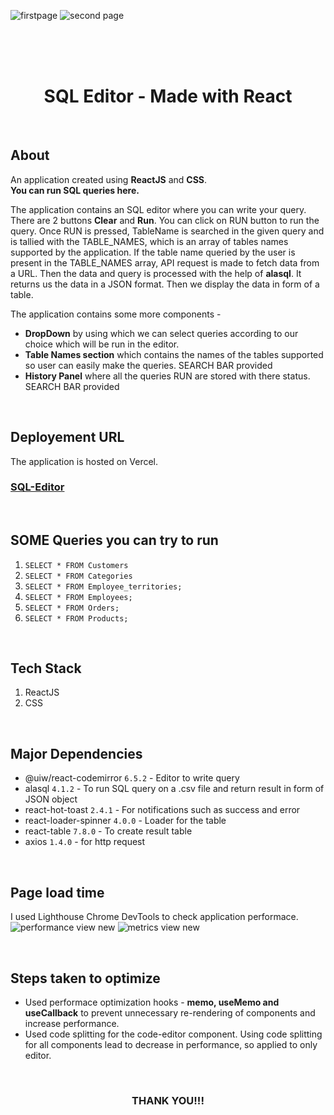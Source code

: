 
![firstpage](https://github.com/indresh149/challengetask/assets/76736055/1832a228-f131-4a3b-9c8c-f94baa1fd7d4)
![second page](https://github.com/indresh149/challengetask/assets/76736055/d76f42f7-82ea-4f44-a1e5-8b492669918c)

<br>
<br>
<br>


<h1 align="center">SQL Editor - Made with React</h1>

<br>

## About
An application created using **ReactJS** and **CSS**.          
**You can run SQL queries here.**    

The application contains an SQL editor where you can write your query. There are 2 buttons **Clear** and **Run**. You can click on RUN button to run the query. Once RUN is pressed, TableName is searched in the given query and is tallied with the TABLE_NAMES, which is an array of tables names supported by the application. If the table name queried by the user is present in the TABLE_NAMES array, API request is made to fetch data from a URL. Then the data and query is processed with the help of **alasql**. It returns us the data in a JSON format. Then we display the data in form of a table.

The application contains some more components - 
- **DropDown** by using which we can select queries according to our choice which will be run in the editor.
- **Table Names section** which contains the names of the tables supported so user can easily make the queries. SEARCH BAR provided
- **History Panel** where all the queries RUN are stored with there status. SEARCH BAR provided

<br>

## Deployement URL

The application is hosted on Vercel.            
<h3><a href="[https://sql-editor-react.vercel.app/sql-editor](https://challengetask.vercel.app/sql-editor)">SQL-Editor</a></h3>

<br>


## SOME Queries you can try to run
1. ```SELECT * FROM Customers```
2. ```SELECT * FROM Categories```
3. ```SELECT * FROM Employee_territories;```
4. ```SELECT * FROM Employees;```
5. ```SELECT * FROM Orders;```
6. ```SELECT * FROM Products;```


<br>

##  Tech Stack
1. ReactJS
2. CSS


<br>

## Major Dependencies
- @uiw/react-codemirror ```6.5.2``` - Editor to write query
- alasql ```4.1.2``` - To run SQL query on a .csv file and return result in form of JSON object
- react-hot-toast ```2.4.1``` - For notifications such as success and error
- react-loader-spinner ```4.0.0``` - Loader for the table
- react-table ```7.8.0``` - To create result table
- axios ```1.4.0``` - for http request
  


<br>

## Page load time
I used Lighthouse Chrome DevTools to check application performace.
![performance view new](https://github.com/indresh149/challengetask/assets/76736055/c49cb7c9-19ef-4c49-affc-61754bacc756)
![metrics view new](https://github.com/indresh149/challengetask/assets/76736055/07dd4890-ae7b-4911-b8af-4479b96f46bb)


<br>


## Steps taken to optimize

- Used performace optimization hooks - **memo, useMemo and useCallback** to prevent unnecessary re-rendering of components and increase performance.     
- Used code splitting for the code-editor component. Using code splitting for all components lead to decrease in performance, so applied to only editor.


<br>      


<h3 align="center">THANK YOU!!!</h3>
